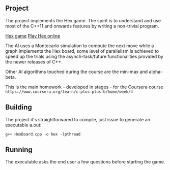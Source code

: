 Project
-------

The project implements the Hex game. The spirit is to understand and use most of the C++11 and onwards features
by writing a non-trivial program.

[Hex game](https://en.wikipedia.org/wiki/Hex_(board_game))
[Play Hex online](http://www.lutanho.net/play/hex.html)

The AI uses a Montecarlo simulation to compute the next move while a graph implements the Hex board, some level
of parallelism is achieved to speed up the trials using the asynch-task/future functionalities provided by the
newer releases of C++.

Other AI algorithms touched during the course are the min-max and alpha-beta.

This is the main homework - developed in stages - for the Coursera course
`https://www.coursera.org/learn/c-plus-plus-b/home/week/4`

Building
-------

The project it's straightforwared to compile, just issue to generate an executable a.out:

`g++ HexBoard.cpp -o hex -lpthread`

Running
-------

The executable asks the end user a few questions before starting the game.

